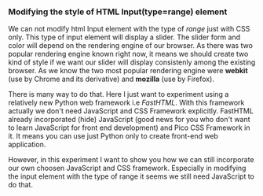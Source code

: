 ### Modifying the style of HTML Input(type=range) element

We can not modify html Input element with the type of *range* just with CSS only. This type of input element will display a slider. The slider form and color will depend on the rendering engine of our browser. As there was two popular rendering engine known right now, it means we should create two kind of style if we want our slider will display consistenly among the existing browser. As we know the two most popular rendering engine were **webkit** (use by Chrome and its derivative) and **mozilla** (use by Firefox).

There is many way to do that. Here I just want to experiment using a relatively new Python web framework i.e *FastHTML*. With this framework actually we don't need JavaScript and CSS Framework explicitly. FastHTML already incorporated (hide) JavaScript (good news for you who don't want to learn JavaScript for front end development) and Pico CSS Framework in it. It means you can use just Python only to create front-end web application.

However, in this experiment I want to show you how we can still incorporate our own choosen JavaScript and CSS framework. Especially in modifying the input element with the type of range it seems we still need JavaScript to do that.
